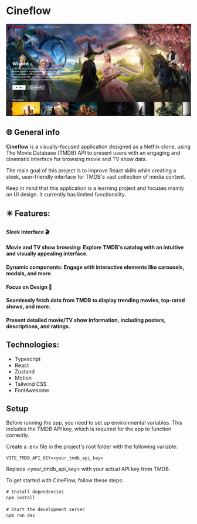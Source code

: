 # Cineflow

![App demo](https://raw.githubusercontent.com/kvvasuu/cine-flow/main/demo.gif "App demo")

## :globe_with_meridians: General info

**Cineflow** is a visually-focused application designed as a Netflix clone, using The Movie Database (TMDB) API to present users with an engaging and cinematic interface for browsing movie and TV show data.

The main goal of this project is to improve React skills while creating a sleek, user-friendly interface for TMDB's vast collection of media content.

Keep in mind that this application is a learning project and focuses mainly on UI design. It currently has limited functionality.

## :eight_pointed_black_star: Features:

#### Sleek Interface :clapper:

#### Movie and TV show browsing: Explore TMDB's catalog with an intuitive and visually appealing interface.

#### Dynamic components: Engage with interactive elements like carousels, modals, and more.

#### Focus on Design :art:

#### Seamlessly fetch data from TMDB to display trending movies, top-rated shows, and more.

#### Present detailed movie/TV show information, including posters, descriptions, and ratings.

## Technologies:

- Typescript
- React
- Zustand
- Motion
- Tailwind CSS
- FontAwesome

## Setup

Before running the app, you need to set up environmental variables. This includes the TMDB API key, which is required for the app to function correctly.

Create a .env file in the project's root folder with the following variable:

```
VITE_TMDB_API_KEY=<your_tmdb_api_key>
```

Replace <your_tmdb_api_key> with your actual API key from TMDB.

To get started with CineFlow, follow these steps:

```
# Install dependencies
npm install

# Start the development server
npm run dev
```

